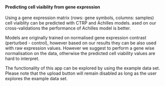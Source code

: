 #### Predicting cell viaiblity from gene expression

Using a gene expression matrix (rows: gene symbols, columns: samples) cell viaiblity can be predicted with CTRP and Achilles models. ased on our cross-validations the performance of Achilles model is better.

Models are originally trained on normalised gene expression contrast (perturbed - control), however based on our results they can be also used with raw expression values. However we suggest to perform a gene wise normalisation on the data, otherwise the predicted cell viability values are hard to interpret. 

The functionality of this app can be explored by using the example data set. Please note that the upload button will remain disabled as long as the user explores the example data set.
